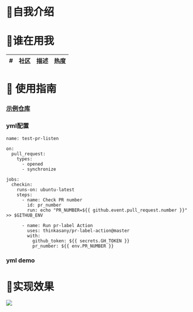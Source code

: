 # 🌊自我介绍


# 🚀谁在用我
| # | 社区| 描述 | 热度 |
| --- | --- | --- | --- |


# 🍔 使用指南
### [示例仓库](https://github.com/thinkasany/test)


### yml配置
```
name: test-pr-listen

on:
  pull_request:
    types:
      - opened
      - synchronize

jobs:
  checkin:
    runs-on: ubuntu-latest
    steps:
      - name: Check PR number
        id: pr_number
        run: echo "PR_NUMBER=${{ github.event.pull_request.number }}" >> $GITHUB_ENV

      - name: Run pr-label Action
        uses: thinkasany/pr-label-action@master
        with:
          github_token: ${{ secrets.GH_TOKEN }}
          pr_number: ${{ env.PR_NUMBER }}
```
### yml demo

# 🌈实现效果
<a href="https://thinkasany.github.io/test/" target="_blank"><img src="./demo/contributors.png"></a>
